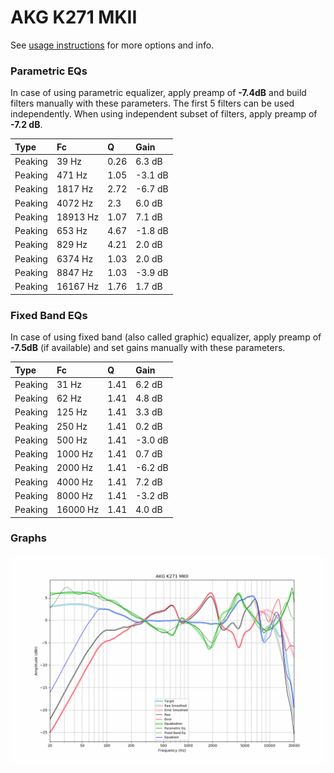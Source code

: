# AKG K271 MKII
See [usage instructions](https://github.com/jaakkopasanen/AutoEq#usage) for more options and info.

### Parametric EQs
In case of using parametric equalizer, apply preamp of **-7.4dB** and build filters manually
with these parameters. The first 5 filters can be used independently.
When using independent subset of filters, apply preamp of **-7.2 dB**.

| Type    | Fc       |    Q | Gain    |
|:--------|:---------|:-----|:--------|
| Peaking | 39 Hz    | 0.26 | 6.3 dB  |
| Peaking | 471 Hz   | 1.05 | -3.1 dB |
| Peaking | 1817 Hz  | 2.72 | -6.7 dB |
| Peaking | 4072 Hz  | 2.3  | 6.0 dB  |
| Peaking | 18913 Hz | 1.07 | 7.1 dB  |
| Peaking | 653 Hz   | 4.67 | -1.8 dB |
| Peaking | 829 Hz   | 4.21 | 2.0 dB  |
| Peaking | 6374 Hz  | 1.03 | 2.0 dB  |
| Peaking | 8847 Hz  | 1.03 | -3.9 dB |
| Peaking | 16167 Hz | 1.76 | 1.7 dB  |

### Fixed Band EQs
In case of using fixed band (also called graphic) equalizer, apply preamp of **-7.5dB**
(if available) and set gains manually with these parameters.

| Type    | Fc       |    Q | Gain    |
|:--------|:---------|:-----|:--------|
| Peaking | 31 Hz    | 1.41 | 6.2 dB  |
| Peaking | 62 Hz    | 1.41 | 4.8 dB  |
| Peaking | 125 Hz   | 1.41 | 3.3 dB  |
| Peaking | 250 Hz   | 1.41 | 0.2 dB  |
| Peaking | 500 Hz   | 1.41 | -3.0 dB |
| Peaking | 1000 Hz  | 1.41 | 0.7 dB  |
| Peaking | 2000 Hz  | 1.41 | -6.2 dB |
| Peaking | 4000 Hz  | 1.41 | 7.2 dB  |
| Peaking | 8000 Hz  | 1.41 | -3.2 dB |
| Peaking | 16000 Hz | 1.41 | 4.0 dB  |

### Graphs
![](./AKG%20K271%20MKII.png)